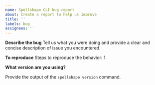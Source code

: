 ```yaml
---
name: Spellshape CLI bug report
about: Create a report to help us improve
title: ''
labels: bug
assignees: ''
---
```


**Describe the bug**
Tell us what you were doing and provide a clear and concise description of issue you encountered.

**To reproduce**
Steps to reproduce the behavior:
1.

**What version are you using?**

Provide the output of the `spellshape version` command.

